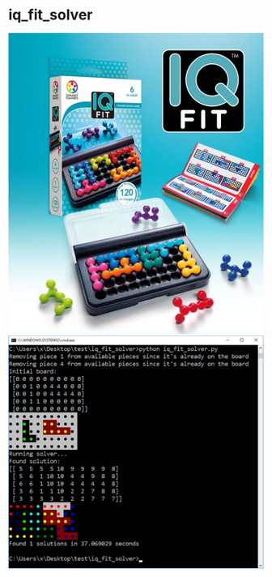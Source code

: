 # iq_fit_solver

[![screenshot](/game_box.jpg)](/game_box.jpg)
[![screenshot](/screenshot.png)](/screenshot.png)
